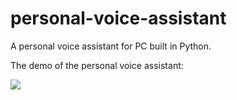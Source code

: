 # personal-voice-assistant
A personal voice assistant for PC built in Python.


The demo of the personal voice assistant:

[![](https://image.freepik.com/free-vector/your-personal-voice-flat-illustration_9041-84.jpg)](voice_command_demo.mp4)

